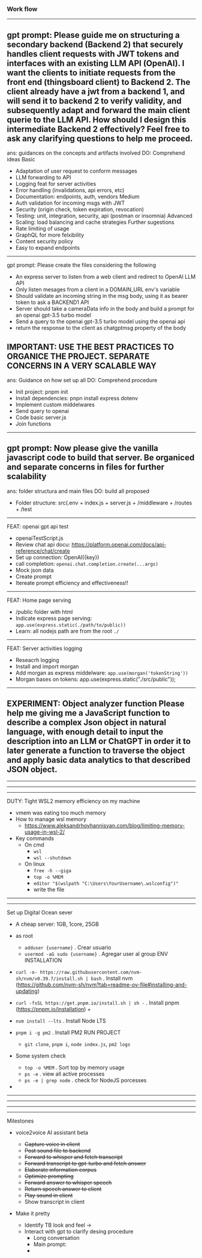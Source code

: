 ### Work flow
---
gpt prompt:
Please guide me on structuring a secondary backend (Backend 2) that securely handles client requests with JWT tokens and interfaces with an existing LLM API (OpenAI). I want the clients to initiate requests from the front end (thingsboard client) to Backend 2. The client already have a jwt from a backend 1, and will send it to backend 2 to verify validity, and subsequently adapt and forward the main client querie to the LLM API. How should I design this intermediate Backend 2 effectively? Feel free to ask any clarifying questions to help me proceed.
---
ans: guidances on the concepts and artifacts involved
DO: Comprehend ideas
Basic
+ Adaptation of user request to conform messages
+ LLM forwarding to API
+ Logging feat for server activities
+ Error handling (invalidations, api errors, etc)
+ Documentation: endpoints, auth, vendors
Medium
+ Auth validation for incoming msgs with JWT
+ Security (origin check, token expiration, revocation)
+ Testing: unit, integration, security, api (postman or insomnia)
Advanced
+ Scaling: load balancing and cache strategies
Further sugestions
+ Rate limiting of usage
+ GraphQL for more felxibility
+ Content security policy
+ Easy to expand endpoints
---
gpt prompt:
Please create the files considering the following

- An express server to listen from a web client and redirect to OpenAI LLM API
- Only listen mesages from a client in a DOMAIN_URL env's variable
- Should validate an incoming string in the msg body, using it as bearer token to ask a BACKEND1 API
- Server should take a cameraData info in the body and build a prompt for an openai gpt-3.5 turbo model
- Send a query to the openai gpt-3.5 turbo model using the openai api
- return the response to the client as chatgptmsg property of the body

IMPORTANT: USE THE BEST PRACTICES TO ORGANICE THE PROJECT. SEPARATE CONCERNS IN A VERY SCALABLE WAY
---
ans: Guidance on how set up all
DO: Comprehend procedure
+ Init project: pnpm init
+ Install dependencies: pnpn install express dotenv
+ Implement custom middelwares
+ Send query to openai
+ Code basic server.js
+ Join functions
---
gpt prompt:
Now please give the vanilla javascript code to build that server. Be organiced and separate concerns in files for further scalability
---
ans: folder structura and main files
DO: build all proposed
+ Folder structure: src(.env + index.js + server.js + /middleware + /routes + /test
---
FEAT: openai gpt api test
+ openaiTestScript.js
+ Review chat api docu: https://platform.openai.com/docs/api-reference/chat/create
+ Set up connection: OpenAI({key})
+ call completion: `openai.chat.completion.create(...args)`
+ Mock json data
+ Create prompt
+ Itereate prompt efficiency and effectiveness!!
---
FEAT: Home page serving
+ /public folder with html
+ Indicate express page serving: `app.use(express.static(./path/to/public))`
+ Learn: all nodejs path are from the root `./`
---
FEAT: Server activities logging
+ Reseacrh logging
+ Install and import morgan
+ Add morgan as express middelware: `app.use(morgan('tokenString'))`
+ Morgan bases on tokens: app.use(express.static("./src/public"));
---
EXPERIMENT: Object analyzer function
Please help me giving me a JavaScript function to describe a complex Json object in natural language, with enough detail to input the description into an LLM or ChatGPT in order it to later generate a function to traverse the object and apply basic data analytics to that described JSON object.
---
---
---
---
DUTY: Tight WSL2 memory efficiency on my machine
+ vmem was eating too much memory
+ How to manage wsl memory
    + https://www.aleksandrhovhannisyan.com/blog/limiting-memory-usage-in-wsl-2/
+ Key commands
    + On cmd
        + `wsl`
        + `wsl --shutdown`
    + On linux
        + `free -h --giga`
        + `top -o %MEM`
        + `editor "$(wslpath "C:\Users\YourUsername\.wslconfig")"`
        + write the file
---
---
Set up Digital Ocean sever
+ A cheap server: 1GB, 1core, 25GB
+ as root
    + `adduser {username}` . Crear usuario
    + `usermod -aG sudo {username}` . Agregar user al group
ENV INSTALLATION
+ `curl -o- https://raw.githubusercontent.com/nvm-sh/nvm/v0.39.7/install.sh | bash` . Install nvm (https://github.com/nvm-sh/nvm?tab=readme-ov-file#installing-and-updating)
+ `curl -fsSL https://get.pnpm.io/install.sh | sh -` . Install pnpm (https://pnpm.io/installation)
    + 
+ `nvm install --lts` . Install Node LTS
+ `pnpm i -g pm2` . Install PM2
RUN PROJECT
    + `git clone`, `pnpm i`, `node index.js`, `pm2 logs` 
+ Some system check
    + `top -o %MEM` . Sort top by memory usage
    + `ps -e` . view all active processes
    + `ps -e | grep node` . check for NodeJS porcesses

+ 
---
---
---

---
Milestones
+ voice2voice AI assistant beta
    + ~~Capture voice in client~~
    + ~~Post sound file to backend~~
    + ~~Forward to whisper and fetch transcript~~
    + ~~Forward transcript to gpt-turbo and fetch answer~~
    + ~~Elaborate information corpus~~
    + ~~Optimize prompting~~
    + ~~Forward answer to whisper speech~~
    + ~~Return speech answer to client~~
    + ~~Play sound in client~~
    + Show transcript in client

+ Make it pretty
    + Identify TB look and feel -> 
    + Interact with gpt to clarify desing procedure
        + Long conversation
        + Main prompt: 
        + 